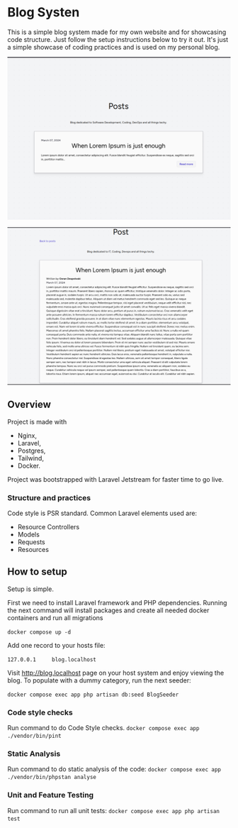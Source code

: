 # Blog Systen
This is a simple blog system made for my own website and for showcasing code structure. Just follow the setup 
instructions below to try it out. It's just a simple showcase of coding practices and is used on my personal blog.

![Selection_362.png](public%2Fmd_files%2FSelection_362.png)

![Selection_363.png](public%2Fmd_files%2FSelection_363.png)

## Overview
 Project is made with 
- Nginx,
- Laravel, 
- Postgres, 
- Tailwind, 
- Docker.

Project was bootstrapped with Laravel Jetstream for faster time to go live.

### Structure and practices
Code style is PSR standard. Common Laravel elements used are:
 - Resource Controllers
 - Models
 - Requests
 - Resources
## How to setup
Setup is simple. 

First we need to install Laravel framework and PHP dependencies. Running the next command 
will install packages and create all needed docker containers and run all migrations  

`docker compose up -d`

Add one record to your hosts file:

`127.0.0.1     blog.localhost`

Visit http://blog.localhost page on your host system and enjoy viewing the blog. To populate 
with a dummy category, run the next seeder:

`docker compose exec app php artisan db:seed BlogSeeder`



### Code style checks
Run command to do Code Style checks.
`docker compose exec app ./vendor/bin/pint`
### Static Analysis
Run command to do static analysis of the code:
`docker compose exec app ./vendor/bin/phpstan analyse`
### Unit and Feature Testing
Run command to run all unit tests:
`docker compose exec app php artisan test`
